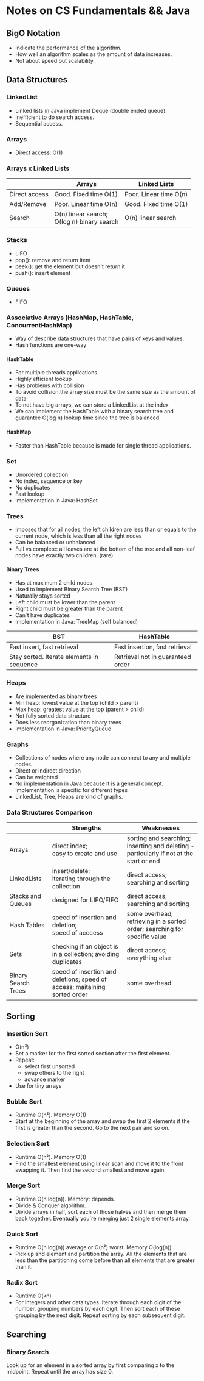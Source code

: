 # Notes on CS Fundamentals && Java

## BigO Notation
- Indicate the performance of the algorithm.
- How well an algorithm scales as the amount of data increases.
- Not about speed but scalability.

## Data Structures

### LinkedList
 - Linked lists in Java implement Deque (double ended queue). 
 - Inefficient to do search access.
 - Sequential access.

### Arrays
 - Direct access: O(1)
 
### Arrays x Linked Lists 
|  | Arrays | Linked Lists |
|--|--|--|
| Direct access | Good. Fixed time O(1) | Poor. Linear time O(n) |
| Add/Remove | Poor. Linear time O(n) | Good. Fixed time O(1) |
| Search | O(n) linear search; <br> O(log n) binary search | O(n) linear search |

### Stacks 
 - LIFO
 - pop(): remove and return item
 - peek(): get the element but doesn't return it
 - push(): insert element

### Queues
- FIFO

### Associative Arrays (HashMap, HashTable, ConcurrentHashMap)
- Way of describe data structures that have pairs of keys and values. 
- Hash functions are one-way

#### HashTable
- For multiple threads applications.
- Highly efficient lookup
- Has problems with collision
- To avoid collision,the array size must be the same size as the amount of data
- To not have big arrays, we can store a LinkedList at the index
- We can implement the HashTable with a binary search tree and guarantee O(log n) lookup time since the tree is balanced

#### HashMap
- Faster than HashTable because is made for single thread applications.

### Set
- Unordered collection
- No index, sequence or key
- No duplicates
- Fast lookup
- Implementation in Java: HashSet

### Trees
- Imposes that for all nodes, the left children are less than or equals to the current node, which is less than all the right nodes
- Can be balanced or unbalanced
- Full vs complete: all leaves are at the bottom of the tree and all non-leaf nodes have exactly two children. (rare)

#### Binary Trees
- Has at maximum 2 child nodes
- Used to implement Binary Search Tree (BST)
- Naturally stays sorted
- Left child must be lower than the parent
- Right child must be greater than the parent
- Can´t have duplicates
- Implementation in Java: TreeMap (self balanced)

| BST | HashTable |
|--|--|
| Fast insert, fast retrieval | Fast insertion, fast retrieval |
| Stay sorted. Iterate elements in sequence | Retrieval not in guaranteed order |

###  Heaps
- Are implemented as binary trees
- Min heap: lowest value at the top (child > parent)
- Max heap: greatest value at the top (parent > child)
- Not fully sorted data structure
- Does less reorganization than binary trees
- Implementation in Java: PriorityQueue

### Graphs
- Collections of nodes where any node can connect to any and multiple nodes.
- Direct or indirect direction
- Can be weighted
- No implementation in Java because it is a general concept. Implementation is specific for different types
- LinkedList, Tree, Heaps are kind of graphs.
 
### Data Structures Comparison

|  | Strengths | Weaknesses |
|--|--|--|
| Arrays |  direct index; <br> easy to create and use | sorting and searching; <br>inserting and deleting - particularly if not at the start or end |
| LinkedLists |  insert/delete; <br> iterating through the collection | direct access; <br> searching and sorting |
| Stacks and Queues | designed for LIFO/FIFO | direct access; <br> searching and sorting |
| Hash Tables | speed of insertion and deletion; <br> speed of acccess | some overhead; retrieving in a sorted order; searching for specific value |
| Sets | checking if an object is in a collection; avoiding duplicates | direct access; <br> everything else |
| Binary Search Trees | speed of insertion and deletions; speed of access; maitaining sorted order | some overhead |

## Sorting

### Insertion Sort 
- O(n²)
- Set a marker for the first sorted section after the first element.
- Repeat:
	- select first unsorted
	- swap others to the right
	- advance marker
- Use for tiny arrays
	
### Bubble Sort
- Runtime O(n²). Memory O(1)
- Start at the beginning of the array and swap the first 2 elements if the first is greater than the second. Go to the next pair and so on.  

### Selection Sort
- Runtime O(n²). Memory O(1)
- Find the smallest element using linear scan and move it to the front swapping it. Then find the second smallest and move again. 

### Merge Sort
- Runtime O(n log(n)). Memory: depends.
- Divide & Conquer algorithm.
- Divide arrays in half, sort each of those halves and then merge them back together. Eventually you´re merging just 2 single elements  array.

### Quick Sort
- Runtime O(n log(n)) average or O(n²) worst. Memory O(log(n)).
- Pick up and element and partition the array. All the elements that are less than the partitioning come before than all elements that are greater than it. 

### Radix Sort
- Runtime O(kn)
- For integers and other data types. Iterate through each digit of the number, grouping numbers by each digit. Then sort each of these grouping by the next digit. Repeat sorting by each subsequent digit.

## Searching

### Binary Search
Look up for an element in a sorted array by first comparing x to the midpoint. Repeat until the array has  size 0.



